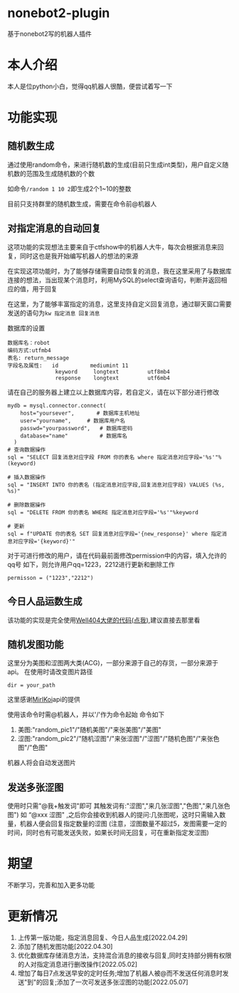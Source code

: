 # nonebot2-plugin

基于nonebot2写的机器人插件



# 本人介绍

本人是位python小白，觉得qq机器人很酷，便尝试着写一下

# 功能实现

## 随机数生成

通过使用random命令，来进行随机数的生成(目前只生成int类型)，用户自定义随机数的范围及生成随机数的个数

如命令`/random 1 10 2`即生成2个1~10的整数

目前只支持群里的随机数生成，需要在命令前@机器人

## 对指定消息的自动回复

这项功能的实现想法主要来自于ctfshow中的机器人大牛，每次会根据消息来回复，同时这也是我开始编写机器人的想法的来源

在实现这项功能时，为了能够存储需要自动恢复的消息，我在这里采用了与数据库连接的想法，当出现某个消息时，利用MySQL的select查询语句，判断并返回相应的值，用于回复

在这里，为了能够丰富指定的消息，这里支持自定义回复消息，通过聊天窗口需要发送的语句为`kw 指定消息 回复消息`

数据库的设置
```
数据库名：robot
编码方式:utfmb4
表名: return_message
字段名及属性:   id          mediumint 11
               keyword     longtext         utf8mb4
               response    longtext         utf6mb4
```
请在自己的服务器上建立以上数据库内容，若自定义，请在以下部分进行修改
```
mydb = mysql.connector.connect(
    host="yoursever",       # 数据库主机地址
    user="yourname",     # 数据库用户名
    passwd="yourpassword",   # 数据库密码
    database="name"          # 数据库名
  )
# 查询数据操作
sql = "SELECT 回复消息对应字段 FROM 你的表名 where 指定消息对应字段='%s'"%(keyword)

# 插入数据操作
sql = "INSERT INTO 你的表名 (指定消息对应字段,回复消息对应字段) VALUES (%s, %s)"

# 删除数据操作
sql = "DELETE FROM 你的表名 WHERE 指定消息对应字段='%s'"%keyword

# 更新
sql = f"UPDATE 你的表名 SET 回复消息对应字段='{new_response}' where 指定消息对应字段='{keyword}'"

```
对于可进行修改的用户，请在代码最前面修改permission中的内容，填入允许的qq号
如下，则允许用户qq=1223，2212进行更新和删除工作
```
permisson = ("1223","2212") 
```


## 今日人品运数生成

该功能的实现是完全使用[Well404大佬的代码(点我)](https://github.com/Well2333/NoneBot2_NoobGuide/blob/master/%E7%AC%AC%E4%BA%8C%E7%AB%A0%20%E5%9F%BA%E7%A1%80%E6%8F%92%E4%BB%B6%E7%BC%96%E5%86%992%E2%80%94%E2%80%94%E5%90%AC%E5%BE%97%E8%A7%81%EF%BC%8C%E8%AF%B4%E5%BE%97%E5%87%BA.md),建议直接去那里看


## 随机发图功能

这里分为美图和涩图两大类(ACG)，一部分来源于自己的存货，一部分来源于api。
在使用时请改变图片路径
```
dir = your_path
```
这里感谢[MirlKoi](https://iw233.cn/)api的提供

使用该命令时需@机器人，并以'/'作为命令起始
命令如下
1. 美图:"random_pic1"/"随机美图"/"来张美图"/"美图"
2. 涩图:"random_pic2"/"随机涩图"/"来张涩图"/"涩图"/"随机色图"/"来张色图"/"色图"



机器人将会自动发送图片

## 发送多张涩图

使用时只需"@我+触发词"即可
其触发词有:"涩图","来几张涩图","色图","来几张色图")
如 “@xxx 涩图" ,之后你会接收到机器人的提问:几张图呢，这时只需输入数量，机器人便会回复指定数量的涩图
(注意，涩图数量不超过5，发图需要一定的时间，同时也有可能发送失败，如果长时间无回复，可在重新指定发涩图)

# 期望

不断学习，完善和加入更多功能


# 更新情况
1. 上传第一版功能，指定消息回复、今日人品生成[2022.04.29]
2. 添加了随机发图功能[2022.04.30]
3. 优化数据库存储消息方法，支持混合消息的接收与回复,同时支持部分拥有权限的人对指定消息进行删改操作[2022.05.02]
4. 增加了每日7点发送早安的定时任务;增加了机器人被@而不发送任何消息时发送"到"的回复;添加了一次可发送多张涩图的功能[2022.05.07]

